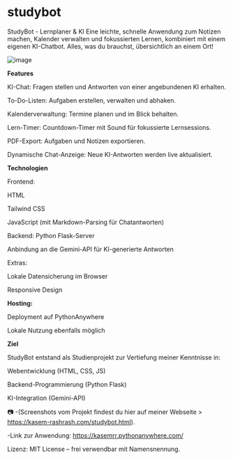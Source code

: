 # studybot
StudyBot - Lernplaner &amp; KI
Eine leichte, schnelle Anwendung zum Notizen machen, Kalender verwalten und fokussierten Lernen, kombiniert mit einem eigenen KI-Chatbot. Alles, was du brauchst, übersichtlich an einem Ort!

![image](https://github.com/user-attachments/assets/b2d1d968-23a5-4fdb-90b3-991416475a28)



**Features**

KI-Chat: Fragen stellen und Antworten von einer angebundenen KI erhalten.

To-Do-Listen: Aufgaben erstellen, verwalten und abhaken.

Kalenderverwaltung: Termine planen und im Blick behalten.

Lern-Timer: Countdown-Timer mit Sound für fokussierte Lernsessions.

PDF-Export: Aufgaben und Notizen exportieren.

Dynamische Chat-Anzeige: Neue KI-Antworten werden live aktualisiert.



**Technologien**

Frontend:

HTML

Tailwind CSS

JavaScript (mit Markdown-Parsing für Chatantworten)



Backend:
Python Flask-Server

Anbindung an die Gemini-API für KI-generierte Antworten


Extras:

Lokale Datensicherung im Browser

Responsive Design




**Hosting:**

Deployment auf PythonAnywhere

Lokale Nutzung ebenfalls möglich



**Ziel**

StudyBot entstand als Studienprojekt zur Vertiefung meiner Kenntnisse in:

Webentwicklung (HTML, CSS, JS)

Backend-Programmierung (Python Flask)

KI-Integration (Gemini-API)


📷 
-(Screenshots vom Projekt findest du hier auf meiner Webseite > https://kasem-rashrash.com/studybot.html).

-Link zur Anwendung: https://kasemrr.pythonanywhere.com/



Lizenz:
MIT License – frei verwendbar mit Namensnennung.

